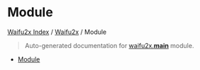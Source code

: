 # Module

[Waifu2x Index](../README.md#waifu2x-index) /
[Waifu2x](./index.md#waifu2x) /
Module

> Auto-generated documentation for [waifu2x.__main__](../../../waifu2x/__main__.py) module.
- [Module](#module)
